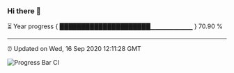 ### Hi there 👋

⏳ Year progress { █████████████████████▁▁▁▁▁▁▁▁▁ } 70.90 %

---

⏰ Updated on Wed, 16 Sep 2020 12:11:28 GMT

![Progress Bar CI](https://github.com/liununu/liununu/workflows/Progress%20Bar%20CI/badge.svg)
